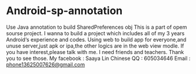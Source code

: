 # Android-sp-annotation
Use Java annotation to build SharedPreferences obj
This is a part of opem sourse project.
I wanna to build a project which includes all of my 3 years Android‘s experience and codes.
Using web to build app for everyone,and unuse server,just apk or ipa,the other logics are in the web view modle.
If you have interest,please talk with me. I need friends and teachers.
Thank you to see those.
   My facebook : Saaya Lin 
   Chinese QQ : 605034646
   Email       : phone13625007626@gmail.com
